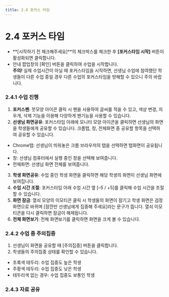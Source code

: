```yaml
---
title: 2.4 포커스 타임
---
```

# 2.4 포커스 타임

* **\[시작하기 전 체크해주세요]**의 체크박스를 체크한 후 **\[포커스타임 시작]** 버튼이 활성화되면 클릭합니다. 
* 안내 팝업창의 \[확인] 버튼을 클릭하여 수업을 시작합니다.
  \
  **주의!**
  실제 수업시간이 아닐 때 포커스타임을 시작하면, 선생님 수업에 참여했던 학생들이 다른 수업 중일 경우 다른 수업의 포커스타임을 방해할 수 있으니 주의 바랍니다.


### 2.4.1 수업 진행

1. **포커스펜**: 붓모양 아이콘 클릭 시 펜을 사용하여 글씨를 적을 수 있고, 색상 변경, 지우개, 삭제 기능을 이용해 다양하게 펜기능을 사용할 수 있습니다. 
2. **선생님 화면공유**: 포커스타임 아래에 모니터 모양 아이콘을 클릭하면 선생님의 화면을 학생들에게 공유할 수 있습니다. 크롬탭, 창, 전체화면 중 공유할 항목을 선택하여 공유할 수 있습니다. 

* Chrome탭: 선생님이 띄워놓은 크롬 브라우저의 탭을 선택하면 탭화면이 공유됩니다. 
* 창: 선생님 컴퓨터에서 실행 중인 창을 선택해 보여줍니다. 
* 전체화면: 선생님 화면 전체를 보여줍니다. 

3. **학생 화면공유**: 수업 중인 학생 화면을 클릭하면 해당 학생의 화면이 선생님 화면에 보여집니다. 
4. **수업 시간 조절**: 포커스타임 아래 수업 시간 옆 \[–5 / +5]를 클릭해 수업 시간을 조절할 수 있습니다.
5. **화면 잠금**: 열쇠 모양의 이모티콘 클릭 시 학생들의 화면이 잠기고 학생 화면은 검정 화면으로 바뀌며 \[잠깐만 선생님에게 집중해 주세요]라는 문구가 뜹니다. 열쇠 이모티콘을 다시 클릭하면 잠금이 해제됩니다. 
6. **전체 화면보기**: 전체 화면보기를 클릭하면 화면을 크게 볼 수 있습니다.


### 2.4.2 수업 중 주의집중

1. 선생님이 화면을 공유할 때 [주의집중] 버튼을 클릭합니다.
2. 학생들의 주의집중 상태를 확인할 수 있습니다.
  - 초록색 테두리: 수업 집중도 높은 학생
  - 주황색 테두리: 수업 집중도 낮은 학생
  - 테두리색 없는 경우: 수업 집중도 보통인 학생


### 2.4.3 자료 공유

